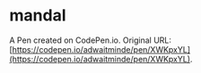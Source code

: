 # mandal

A Pen created on CodePen.io. Original URL: [https://codepen.io/adwaitminde/pen/XWKpxYL](https://codepen.io/adwaitminde/pen/XWKpxYL).


